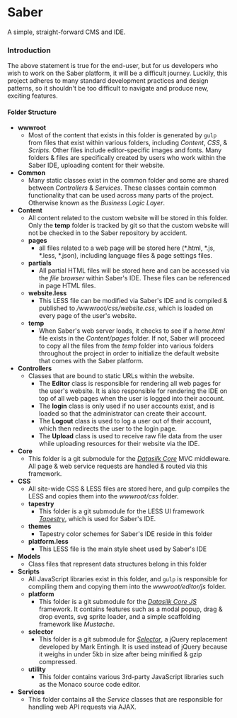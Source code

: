﻿# Saber
A simple, straight-forward CMS and IDE.

### Introduction
The above statement is true for the end-user, but for us developers who wish to work on the Saber platform, it will be a difficult journey. Luckily, this project adheres to many standard development practices and design patterns, so it shouldn't be too difficult to navigate and produce new, exciting features.

#### Folder Structure

* **wwwroot**
  * Most of the content that exists in this folder is generated by `gulp` from files that exist within various folders, including *Content*, *CSS*, & *Scripts*. Other files include editor-specific images and fonts. Many folders & files are specifically created by users who work within the Saber IDE, uploading content for their website.
* **Common**
  * Many static classes exist in the common folder and some are shared between *Controllers* & *Services*. These classes contain common functionality that can be used across many parts of the project. Otherwise known as the *Business Logic Layer*.
* **Content**
  * All content related to the custom website will be stored in this folder. Only the **temp** folder is tracked by git so that the custom website will not be checked in to the Saber repository by accident.
  * **pages**
    *  all files related to a web page will be stored here (*.html, *.js, *.less, *.json), including language files & page settings files.
  * **partials**
    * All partial HTML files will be stored here and can be accessed via the *file browser* within Saber's IDE. These files can be referenced in page HTML files.
  * **website.less**
    * This LESS file can be modified via Saber's IDE and is compiled & published to */wwwroot/css/website.css*, which is loaded on every page of the user's website.
  * **temp**
    * When Saber's web server loads, it checks to see if a *home.html* file exists in the *Content/pages* folder. If not, Saber will proceed to copy all the files from the *temp* folder into various folders throughout the project in order to initialize the default website that comes with the Saber platform.
* **Controllers**
  * Classes that are bound to static URLs within the website. 
    * The **Editor** class is responsible for rendering all web pages for the user's website. It is also responsible for rendering the IDE on top of all web pages when the user is logged into their account.
	* The **login** class is only used if no user accounts exist, and is loaded so that the administrator can create their account.
	* The **Logout** class is used to log a user out of their account, which then redirects the user to the login page.
	* The **Upload** class is used to receive raw file data from the user while uploading resources for their website via the IDE.
* **Core**
  * This folder is a git submodule for the *[Datasilk Core](https://github.com/Datasilk/Core)* MVC middleware. All page & web service requests are handled & routed via this framework.
* **CSS**
  * All site-wide CSS & LESS files are stored here, and gulp compiles the LESS and copies them into the *wwwroot/css* folder. 
  * **tapestry**
    * This folder is a git submodule for the LESS UI framework *[Tapestry](https://github.com/Datasilk/Tapestry)*, which is used for Saber's IDE.
  * **themes**
    * Tapestry color schemes for Saber's IDE reside in this folder
  * **platform.less**
    * This LESS file is the main style sheet used by Saber's IDE
* **Models**
  * Class files that represent data structures belong in this folder
* **Scripts**
  * All JavaScript libraries exist in this folder, and `gulp` is responsible for compiling them and copying them into the *wwwroot/editor/js* folder.
  * **platform**
    * This folder is a git submodule for the *[Datasilk Core JS](https://github.com/Datasilk/CoreJs)* framework. It contains features such as a modal popup, drag & drop events, svg sprite loader, and a simple scaffolding framework like *Mustache*.
  *  **selector**
     *  This folder is a git submodule for *[Selector](https://github.com/Datasilk/Selector)*, a jQuery replacement developed by Mark Entingh. It is used instead of jQuery because it weighs in under 5kb in size after being minified & gzip compressed.
  * **utility**
    * This folder contains various 3rd-party JavaScript libraries such as the Monaco source code editor.
* **Services**
  * This folder contains all the *Service* classes that are responsible for handling web API requests via AJAX.